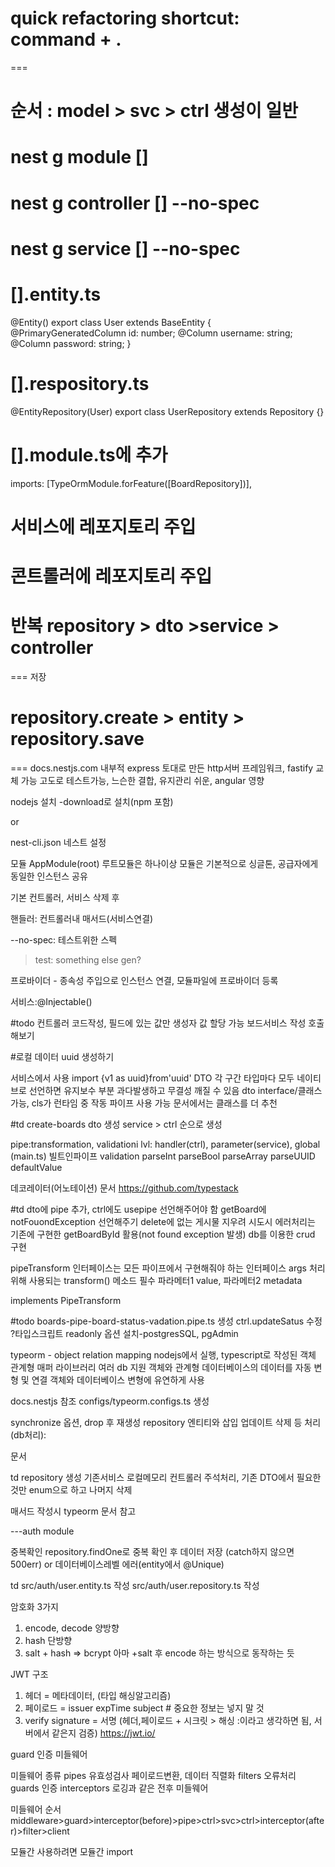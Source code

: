 <!-- philosophy of NESTJS -->
<!-- https://github.com/jaewonhimnae/nestjs-board-app -->
<!-- https://wikidocs.net/158481 -->
<!-- https://www.wisewiredbooks.com/nestjs/intro.html -->

# quick refactoring shortcut: command + .

===

# 순서 : model > svc > ctrl 생성이 일반

# nest g module []

# nest g controller [] --no-spec

# nest g service [] --no-spec

# [].entity.ts

@Entity()
export class User extends BaseEntity {
@PrimaryGeneratedColumn
id: number;
@Column
username: string;
@Column
password: string;
}

# [].respository.ts

@EntityRepository(User)
export class UserRepository extends Repository<User> {}

# [].module.ts에 추가

imports: [TypeOrmModule.forFeature([BoardRepository])],

# 서비스에 레포지토리 주입

# 콘트롤러에 레포지토리 주입

# 반복 repository > dto >service > controller

===
저장

# repository.create > entity > repository.save

===
docs.nestjs.com
내부적 express 토대로 만든 http서버 프레임워크, fastify 교체 가능
고도로 테스트가능, 느슨한 결합, 유지관리 쉬운, angular 영향

nodejs 설치
-download로 설치(npm 포함)

<!-- sudo npm i -g @nestjs/cli -->
<!-- nest new [name] -->

or

<!-- nest new ./ -->

nest-cli.json
네스트 설정

<!-- npm run start:dev -->

모듈
AppModule(root)
루트모듈은 하나이상
모듈은 기본적으로 싱글톤, 공급자에게 동일한 인스턴스 공유

기본 컨트롤러, 서비스 삭제 후

핸들러: 컨트롤러내 매서드(서비스연결)

<!-- nest g module boards -->
<!-- nest g controller boards --no-spec -->

--no-spec: 테스트위한 스펙

> test: something else gen?

프로바이더 - 종속성 주입으로 인스턴스 연결, 모듈파일에 프로바이더 등록

서비스:@Injectable()

<!-- nest g service boards --no-spec -->

#todo
컨트롤러 코드작성, 필드에 있는 값만 생성자 값 할당 가능
보드서비스 작성
호출해보기

#로컬 데이터 uuid 생성하기

<!-- npm i uuid --save -->

서비스에서 사용 import {v1 as uuid}from'uuid'
DTO 각 구간 타입마다 모두 네이티브로 선언하면 유지보수 부분 과다발생하고 무결성 깨질 수 있음
dto interface/클래스 가능, cls가 런타임 중 작동 파이프 사용 가능
문서에서는 클래스를 더 추천

#td
create-boards dto 생성
service > ctrl 순으로 생성

<!-- #pipe: data transformation, validation 하는, 사용 @Injectable -->

pipe:transformation, validationi
lvl: handler(ctrl), parameter(service), global (main.ts)
빌트인파이프
validation parseInt parseBool parseArray parseUUID defaultValue

<!-- #npm i class-validator class-transformer --save -->

데코레이터(어노테이션) 문서
https://github.com/typestack

#td
dto에 pipe 추가, ctrl에도 usepipe 선언해주어야 함
getBoard에 notFouondException 선언해주기
delete에 없는 게시물 지우려 시도시 에러처리는 기존에 구현한 getBoardById 활용(not found exception 발생)
db를 이용한 crud 구현

<!-- remove 존재하는 아이템, delete 존재하지 않을시 에러없음 -->

<!-- 커스텀 파이프(빌트인과 다름) -->

pipeTransform 인터페이스는 모든 파이프에서 구현해줘야 하는 인터페이스
args 처리위해 사용되는 transform() 메소드 필수
파라메터1 value, 파라메터2 metadata

implements PipeTransform

<!-- brew install postgresql -->
<!-- brew services list -->
<!-- brew services start postgresql -->
<!-- https://www.pgadmin.org/download/ -->

#todo
boards-pipe-board-status-vadation.pipe.ts 생성
ctrl.updateSatus 수정
?타입스크립트 readonly 옵션
설치-postgresSQL, pgAdmin

typeorm - object relation mapping
nodejs에서 실행, typescript로 작성된 객체 관계형 매퍼 라이브러리 여러 db 지원
객체와 관계형 데이터베이스의 데이터를 자동 변형 및 연결
객체와 데이터베이스 변형에 유연하게 사용

<!-- npm i pg typeorm @nestjs/typeorm --save -->

docs.nestjs 참조
configs/typeorm.configs.ts 생성

synchronize 옵션, drop 후 재생성
repository 엔티티와 삽입 업데이트 삭제 등 처리 (db처리):

문서

<!-- https://typeorm.io/#/ -->
<!-- typeorm.delightful.studio/classes/_repository_repository_.repository.html -->
<!-- github.com/typstack/class-validator -->

td
repository 생성
기존서비스 로컬메모리 컨트롤러 주석처리,
기존 DTO에서 필요한 것만 enum으로 하고 나머지 삭제

매서드 작성시 typeorm 문서 참고

---auth module

<!-- nest g module auth -->
<!-- nest g controller auth --no-spec -->
<!-- nest g service auth --no-spec -->

중복확인
repository.findOne로 중복 확인 후 데이터 저장 (catch하지 않으면 500err)
or
데이터베이스레벨 에러(entity에서 @Unique)

td
src/auth/user.entity.ts 작성
src/auth/user.repository.ts 작성

<!-- npm i bcryptjs --save -->

암호화 3가지

1. encode, decode 양방향
2. hash 단방향
3. salt + hash => bcrypt
   아마 +salt 후 encode 하는 방식으로 동작하는 듯

JWT 구조

1. 헤더 = 메타데이터, (타입 해싱알고리즘)
2. 페이로드 = issuer expTime subject # 중요한 정보는 넣지 말 것
3. verify signature = 서명 (헤더,페이로드 + 시크릿 > 해싱 :이라고 생각하면 됨, 서버에서 같은지 검증)
   https://jwt.io/
   <!-- npm i @nestjs/jwt @nestjs/passport passport passport-jwt @types/passport-jwt --save -->
   <!-- npm i @types/passport-jwt --save   -->

guard 인증 미들웨어

미들웨어 종류
pipes 유효성검사 페이로드변환, 데이터 직렬화
filters 오류처리
guards 인증
interceptors 로깅과 같은 전후 미들웨어

미들웨어 순서
middleware>guard>interceptor(before)>pipe>ctrl>svc>ctrl>interceptor(after)>filter>client

모듈간 사용하려면 모듈간 import
